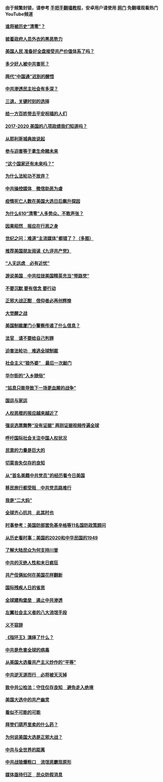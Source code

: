 #### 由于频繁封锁，请参考 [手把手翻墙教程](https://github.com/gfw-breaker/guides/wiki/)，安卓用户请使用 [网门](https://github.com/gfw-breaker/nogfw/blob/master/dl.md?t=01150300) 免翻墙观看热门YouTube频道 

#### [谁将被历史“清零”？](../pages/73/417485.md?t=01150300) 

#### [披着政府人员外衣的黑恶势力](../pages/73/417442.md?t=01150300) 

#### [美国人民 准备好全盘接受共产价值体系了吗？](../pages/73/417491.md?t=01150300) 

#### [多少好人被中共害死？](../pages/73/417144.md?t=01150300) 

#### [两代“中国通”迟到的醒悟](../pages/73/417064.md?t=01150300) 

#### [中共渗透民主社会有多深？](../pages/73/417063.md?t=01150300) 

#### [三退，关键时刻的选择](../pages/73/416969.md?t=01150300) 

#### [给一方百姓带去平安祝福的人们](../pages/73/416941.md?t=01150300) 

#### [2017-2020  美国的八项政绩我们知道吗？](../pages/73/416968.md?t=01150300) 

#### [从耶利哥城典故说起](../pages/73/416892.md?t=01150300) 

#### [参与迫害等于拿生命赌未来](../pages/73/416856.md?t=01150300) 

#### [“这个国家还有未来吗？”](../pages/73/416852.md?t=01150300) 

#### [为什么法轮功不放弃？](../pages/73/416864.md?t=01150300) 

#### [中共操控媒体　微信助恶为虐](../pages/73/416724.md?t=01150300) 

#### [疫情死亡人数在美国大选日后飙升探因](../pages/73/416606.md?t=01150300) 

#### [为什么610“清零”人多势众、不敢声张？](../pages/73/416632.md?t=01150300) 

#### [因果昭然　报应在行恶之身](../pages/73/416582.md?t=01150300) 

#### [世纪之问：难道“主流媒体”都错了？（多图）](../pages/73/416571.md?t=01150300) 

#### [推荐美国朋友阅读《九评共产党》](../pages/73/416510.md?t=01150300) 

#### [“人无远虑　必有近忧”](../pages/73/416513.md?t=01150300) 

#### [游说美国　中共拉拢美国精英充当“带路党”](../pages/73/416529.md?t=01150300) 

#### [不要沉默 要有信念 要行动](../pages/73/416457.md?t=01150300) 

#### [正邪大战正酣　信仰者必再创辉煌](../pages/73/416433.md?t=01150300) 

#### [大觉醒之战](../pages/73/416456.md?t=01150300) 

#### [美国制裁厦门小警察传递了什么信息？](../pages/73/416432.md?t=01150300) 

#### [法官　请不要给自己判罪](../pages/73/416379.md?t=01150300) 

#### [迫害法轮功　难逃全球制裁](../pages/73/416380.md?t=01150300) 

#### [社会主义“狼外婆”　最后一次敲门](../pages/73/416394.md?t=01150300) 

#### [华尔街的“入乡随俗”](../pages/73/416395.md?t=01150300) 

#### [“姑息只能导致下一场更血腥的战争”](../pages/73/416223.md?t=01150300) 

#### [国运与家运](../pages/73/416224.md?t=01150300) 

#### [人权恶棍的报应越来越近了](../pages/73/416276.md?t=01150300) 

#### [强说选票舞弊“没有证据” 两则证据视频传遍全球](../pages/73/416227.md?t=01150300) 

#### [呼吁国际社会关注中国人权状况](../pages/73/416135.md?t=01150300) 

#### [民意的力量是巨大的](../pages/73/416222.md?t=01150300) 

#### [切莫丧失仅存的良知](../pages/73/416134.md?t=01150300) 

#### [从“首名美籍中共党员”的经历看今日美国](../pages/73/416114.md?t=01150300) 

#### [移民旅行都受阻　中共党员路难行](../pages/73/416033.md?t=01150300) 

#### [我是“二大妈”](../pages/73/415529.md?t=01150300) 

#### [全球齐心抗共　此其时也](../pages/73/415989.md?t=01150300) 

#### [时事参考：美国防部罢免基辛格等11名国防政策顾问](../pages/73/415970.md?t=01150300) 

#### [从历史看时事：美国的2020和中华民国的1949](../pages/73/415949.md?t=01150300) 

#### [了解大陆民众为何支持川普](../pages/73/415950.md?t=01150300) 

#### [中共的灭绝人性和末日疯狂](../pages/73/415944.md?t=01150300) 

#### [共产伎俩如何在美国花样翻新](../pages/73/415908.md?t=01150300) 

#### [国际残疾人日的省思](../pages/73/415849.md?t=01150300) 

#### [全球建构堡垒　遏止中共渗透](../pages/73/415850.md?t=01150300) 

#### [左翼社会主义者的八大流氓手段](../pages/73/415802.md?t=01150300) 

#### [义不容辞](../pages/73/415807.md?t=01150300) 

#### [《指环王》演绎了什么？](../pages/73/415739.md?t=01150300) 

#### [中共是危害全球的病毒](../pages/73/415569.md?t=01150300) 

#### [从美国大选看共产主义炒作的“平等”](../pages/73/415654.md?t=01150300) 

#### [中共逆天道而行　必将被天灭掉](../pages/73/415626.md?t=01150300) 

#### [致中共公检法：守住仅存良知　避免走入绝境](../pages/73/415627.md?t=01150300) 

#### [美国大选中的共产幽灵](../pages/73/415618.md?t=01150300) 

#### [看似不可能的可能](../pages/73/415619.md?t=01150300) 

#### [拜登们葫芦里卖的什么药？](../pages/73/415531.md?t=01150300) 

#### [为何说美国大选是正邪大战？](../pages/73/415530.md?t=01150300) 

#### [中共与全世界的距离](../pages/73/415435.md?t=01150300) 

#### [中共战狼爆粗口　流氓恶霸现原形](../pages/73/415426.md?t=01150300) 

#### [媒体亟待归正　民众防假消息](../pages/73/415402.md?t=01150300) 

